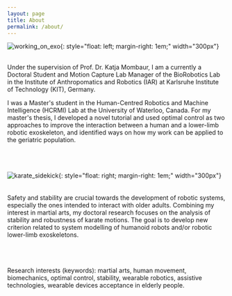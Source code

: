 ```yaml
---
layout: page
title: About
permalink: /about/
---
```

![working_on_exo](../assets/img/working_on_exo.JPG){: style="float: left; margin-right: 1em;" width="300px"}<br><br>

Under the supervision of Prof. Dr. Katja Mombaur, I am a currently a Doctoral Student and Motion Capture Lab Manager of the BioRobotics Lab in the Institute of Anthropomatics and Robotics (IAR) at Karlsruhe Institute of Technology (KIT), Germany.

I was a Master's student in the Human-Centred Robotics and Machine Intelligence (HCRMI) Lab at the University of Waterloo, Canada. For my master's thesis, I developed a novel tutorial and used optimal control as two approaches to improve the interaction between a human and a lower-limb robotic exoskeleton, and identified ways on how my work can be applied to the geriatric population. <br><br><br><br>

![karate_sidekick](../assets/img/karate_sidekick.JPG){: style="float: right; margin-right: 1em;" width="300px"}<br><br><br>
Safety and stability are crucial towards the development of robotic systems, especially the ones intended to interact with older adults. Combining my interest in martial arts, my doctoral research focuses on the analysis of stability and robustness of karate motions. The goal is to develop new criterion related to system modelling of humanoid robots and/or robotic lower-limb exoskeletons.<br><br><br><br>

Research interests (keywords): martial arts, human movement, biomechanics, optimal control, stability, wearable robotics, assistive technologies, wearable devices acceptance in elderly people.


<!---
This is the base Jekyll theme. You can find out more info about customizing your Jekyll theme, as well as basic Jekyll usage documentation at [jekyllrb.com](https://jekyllrb.com/)

You can find the source code for Minima at GitHub:
[jekyll][jekyll-organization] /
[minima](https://github.com/jekyll/minima)

You can find the source code for Jekyll at GitHub:
[jekyll][jekyll-organization] /
[jekyll](https://github.com/jekyll/jekyll)


[jekyll-organization]: https://github.com/jekyll
--->
